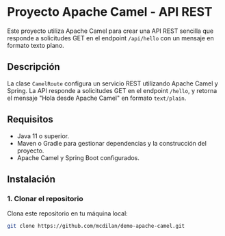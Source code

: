 # Proyecto Apache Camel - API REST

Este proyecto utiliza Apache Camel para crear una API REST sencilla que responde a solicitudes GET en el endpoint `/api/hello` con un mensaje en formato texto plano.

## Descripción

La clase `CamelRoute` configura un servicio REST utilizando Apache Camel y Spring. La API responde a solicitudes GET en el endpoint `/hello`, y retorna el mensaje "Hola desde Apache Camel" en formato `text/plain`.

## Requisitos

- Java 11 o superior.
- Maven o Gradle para gestionar dependencias y la construcción del proyecto.
- Apache Camel y Spring Boot configurados.

## Instalación

### 1. Clonar el repositorio

Clona este repositorio en tu máquina local:

```bash
git clone https://github.com/mcdilan/demo-apache-camel.git
